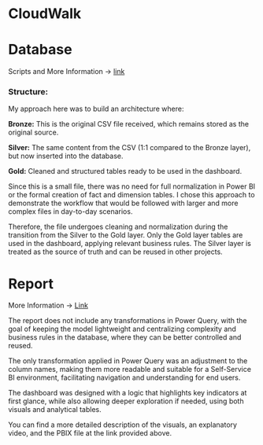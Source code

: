 # CloudWalk

# Database  

Scripts and More Information -> [link ](https://github.com/GuiilhermeLorenzetti/CloudWalk/tree/main/Database)

### Structure:

My approach here was to build an architecture where:

**Bronze:** This is the original CSV file received, which remains stored as the original source.

**Silver:** The same content from the CSV (1:1 compared to the Bronze layer), but now inserted into the database.

**Gold:** Cleaned and structured tables ready to be used in the dashboard.

Since this is a small file, there was no need for full normalization in Power BI or the formal creation of fact and dimension tables. I chose this approach to demonstrate the workflow that would be followed with larger and more complex files in day-to-day scenarios.

Therefore, the file undergoes cleaning and normalization during the transition from the Silver to the Gold layer. Only the Gold layer tables are used in the dashboard, applying relevant business rules. The Silver layer is treated as the source of truth and can be reused in other projects.


# Report

More Information -> [Link](https://github.com/GuiilhermeLorenzetti/CloudWalk/tree/main/Report)

The report does not include any transformations in Power Query, with the goal of keeping the model lightweight and centralizing complexity and business rules in the database, where they can be better controlled and reused.

The only transformation applied in Power Query was an adjustment to the column names, making them more readable and suitable for a Self-Service BI environment, facilitating navigation and understanding for end users.

The dashboard was designed with a logic that highlights key indicators at first glance, while also allowing deeper exploration if needed, using both visuals and analytical tables.

You can find a more detailed description of the visuals, an explanatory video, and the PBIX file at the link provided above.

